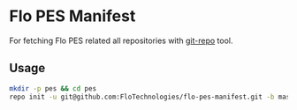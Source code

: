 # Flo PES Manifest

For fetching Flo PES related all repositories with [git-repo](https://code.google.com/archive/p/git-repo/) tool.

## Usage

```sh
mkdir -p pes && cd pes
repo init -u git@github.com:FloTechnologies/flo-pes-manifest.git -b master && repo sync
```
